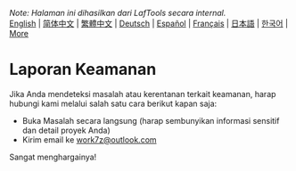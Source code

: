 <i>Note: Halaman ini dihasilkan dari LafTools secara internal.</i> <br/> [English](/docs/en_US/SECURITY.md)  |  [简体中文](/docs/zh_CN/SECURITY.md)  |  [繁體中文](/docs/zh_HK/SECURITY.md)  |  [Deutsch](/docs/de/SECURITY.md)  |  [Español](/docs/es/SECURITY.md)  |  [Français](/docs/fr/SECURITY.md)  |  [日本語](/docs/ja/SECURITY.md)  |  [한국어](/docs/ko/SECURITY.md) | [More](/docs/) <br/>

# Laporan Keamanan

Jika Anda mendeteksi masalah atau kerentanan terkait keamanan, harap hubungi kami melalui salah satu cara berikut kapan saja:

- Buka Masalah secara langsung (harap sembunyikan informasi sensitif dan detail proyek Anda)
- Kirim email ke work7z@outlook.com

Sangat menghargainya!
